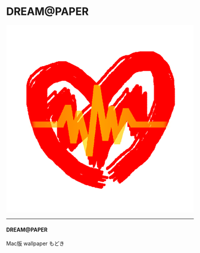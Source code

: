 # DREAM@PAPER

![DREAMP@APER](./icon/tray_icon.png "DREAMP@APER")

***

#### DREAM@PAPER
Mac版 wallpaper もどき
